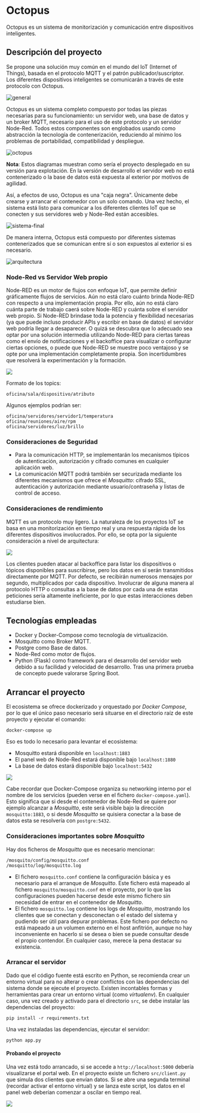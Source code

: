 # Octopus

Octopus es un sistema de monitorización y comunicación entre dispositivos inteligentes.

## Descripción del proyecto

Se propone una solución muy común en el mundo del IoT (Internet of Things), basada en el protocolo MQTT y el patrón publicador/suscriptor. Los diferentes dispositivos inteligentes se comunicarán a través de este protocolo con Octopus.


![general](doc/resources/general.drawio.png)

Octopus es un sistema completo compuesto por todas las piezas necesarias para su funcionamiento: un servidor web, una base de datos y un broker MQTT, necesario para el uso de este protocolo y un servidor Node-Red. Todos estos componentes son englobados usando como abstracción la tecnología de contenerización, reduciendo al mínimo los problemas de portabilidad, compatibilidad y despliegue.

![octopus](doc/resources/octopus.drawio.png)

**Nota**: Estos diagramas muestran como sería el proyecto desplegado en su versión para explotación. En la versión de desarrollo el servidor web no está contenerizado o la base de datos está expuesta al exterior por motivos de agilidad.

Así, a efectos de uso, Octopus es una "caja negra". Únicamente debe crearse y arrancar el contenedor con un solo comando. Una vez hecho, el sistema está listo para comunicar a los diferentes clientes IoT que se conecten y sus servidores web y Node-Red están accesibles.

![sistema-final](doc/resources/sistema-final.drawio.png)

De manera interna, Octopus está compuesto por diferentes sistemas contenerizados que se comunican entre sí o son expuestos al exterior si es necesario.

![arquitectura](doc/resources/arquitectura.png)

### Node-Red vs Servidor Web propio

Node-RED es un motor de flujos con enfoque IoT, que permite definir gráficamente flujos de servicios. Aún no está claro cuánto brinda Node-RED con respecto a una implementación propia. Por ello, aún no está claro cuánta parte de trabajo caerá sobre Node-RED y cuánta sobre el servidor web propio. Si Node-RED brindase toda la potencia y flexibilidad necesarias (ya que puede incluso producir APIs y escribir en base de datos) el servidor web podría llegar a desaparecer. O quizá se descubra que lo adecuado sea optar por una solución intermedia utilizando Node-RED para ciertas tareas como el envío de notificaciones y el backoffice para visualizar o configurar ciertas opciones, o puede que Node-RED se muestre poco ventajoso y se opte por una implementación completamente propia. Son incertidumbres que resolverá la experimentación y la formación.

![](doc/resources/nodered.png)


Formato de los topics:
```
oficina/sala/dispositivo/atributo
```

Algunos ejemplos podrían ser:
```
oficina/servidores/servidor1/temperatura
oficina/reuniones/aire/rpm
oficina/servidores/luz/brillo
```

### Consideraciones de Seguridad

* Para la comunicación HTTP, se implementarán los mecanismos típicos de autenticación, autorización y cifrado comunes en cualquier aplicación web.
* La comunicación MQTT podrá también ser securizada mediante los diferentes mecanismos que ofrece el *Mosquitto*: cifrado SSL, autenticación y autorización mediante usuario/contraseña y listas de control de acceso.

### Consideraciones de rendimiento

MQTT es un protocolo muy ligero. La naturaleza de los proyectos IoT se basa en una monitorización en tiempo real y una respuesta rápida de los diferentes dispositivos involucrados. Por ello, se opta por la siguiente consideración a nivel de arquitectura:

![](doc/resources/interaccion.drawio.png)

Los clientes pueden atacar al backoffice para listar los dispositivos o tópicos disponibles para suscribirse, pero los datos en sí serán transmitidos directamente por MQTT. Por defecto, se recibirán numerosos mensajes por segundo, multiplicados por cada dispositivo. Involucrar de alguna manera al protocolo HTTP o consultas a la base de datos por cada una de estas peticiones sería altamente ineficiente, por lo que estas interacciones deben estudiarse bien.


## Tecnologías empleadas

* Docker y Docker-Compose como tecnología de virtualización.
* Mosquitto como Broker MQTT.
* Postgre como Base de datos.
* Node-Red como motor de flujos.
* Python (Flask) como framework para el desarrollo del servidor web debido a su facilidad y velocidad de desarrollo. Tras una primera prueba de concepto puede valorarse Spring Boot.


## Arrancar el proyecto

El ecosistema se ofrece dockerizado y orquestado por *Docker Compose*, por lo que el único paso necesario será situarse en el directorio raíz de este proyecto y ejecutar el comando:

```
docker-compose up
```

Eso es todo lo necesario para levantar el ecosistema:
* Mosquitto estará disponible en `localhost:1883`
* El panel web de Node-Red estará disponible bajo `localhost:1880`
* La base de datos estará disponible bajo `localhost:5432`

![](doc/resources/compose.png)

Cabe recordar que Docker-Compose organiza su networking interno por el nombre de los servicios (pueden verse en el fichero `docker-compose.yaml`). Esto significa que si desde el contenedor de Node-Red se quiere por ejemplo alcanzar a *Mosquitto*, este será visible bajo la dirección `mosquitto:1883`, o si desde *Mosquitto* se quisiera conectar a la base de datos esta se resolvería con `postgre:5432`.

### Consideraciones importantes sobre *Mosquitto*

Hay dos ficheros de *Mosquitto* que es necesario mencionar:

```
/mosquito/config/mosquitto.conf
/mosquitto/log/mosquitto.log
```
* El fichero `mosquitto.conf` contiene la configuración básica y es necesario para el arranque de *Mosquitto*. Este fichero está mapeado al fichero `mosquitto/mosquitto.conf` en el proyecto, por lo que las configuraciones pueden hacerse desde este mismo fichero sin necesidad de entrar en el contenedor de *Mosquitto*.
* El fichero `mosquitto.log` contiene los logs de *Mosquitto*, mostrando los clientes que se conectan y desconectan o el estado del sistema y pudiendo ser útil para depurar problemas. Este fichero por defecto no está mapeado a un volumen externo en el host anfitrión, aunque no hay inconveniente en hacerlo si se desea o bien se puede consultar desde el propio contendor. En cualquier caso, merece la pena destacar su existencia.

### Arrancar el servidor

Dado que el código fuente está escrito en Python, se recomienda crear un entorno virtual para no alterar o crear conflictos con las dependencias del sistema donde se ejecute el proyecto. Existen incontables formas y herramientas para crear un entorno virtual (como *virtualenv*). En cualquier caso, una vez creado y activado para el directorio `src`, se debe instalar las dependencias del proyecto:
```
pip install -r requirements.txt
```
Una vez instaladas las dependencias, ejecutar el servidor:
```
python app.py
```


#### Probando el proyecto
Una vez está todo arrancado, si se accede a `http://localhost:5000` debería visualizarse el portal web.
En el proyecto existe un fichero `src/client.py` que simula dos clientes que envían datos. Si se abre una segunda terminal (recordar activar el entorno virtual) y se lanza este script, los datos en el panel web deberían comenzar a oscilar en tiempo real.

![](doc/resources/ejemplo.gif)